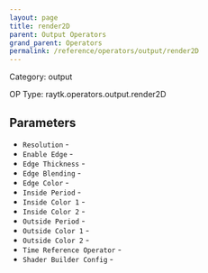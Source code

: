 ```yaml
---
layout: page
title: render2D
parent: Output Operators
grand_parent: Operators
permalink: /reference/operators/output/render2D
---
```


Category: output

OP Type: raytk.operators.output.render2D

## Parameters

* `Resolution` - 
* `Enable Edge` - 
* `Edge Thickness` - 
* `Edge Blending` - 
* `Edge Color` - 
* `Inside Period` - 
* `Inside Color 1` - 
* `Inside Color 2` - 
* `Outside Period` - 
* `Outside Color 1` - 
* `Outside Color 2` - 
* `Time Reference Operator` - 
* `Shader Builder Config` -
